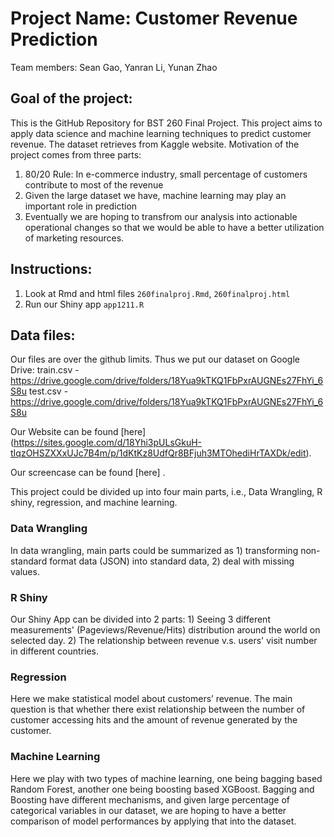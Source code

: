 # Project Name: Customer Revenue Prediction
Team members: Sean Gao, Yanran Li, Yunan Zhao


## Goal of the project:
This is the GitHub Repository for BST 260 Final Project. This project aims to apply data science and machine learning techniques to predict customer revenue. The dataset retrieves from Kaggle website. Motivation of the project comes from three parts:

1) 80/20 Rule: In e-commerce industry, small percentage of customers contribute to most of the revenue
2) Given the large dataset we have, machine learning may play an important role in prediction
3) Eventually we are hoping to transfrom our analysis into actionable operational changes so that we would be able to have a better utilization of marketing resources.


## Instructions: 
1. Look at Rmd and html files `260finalproj.Rmd`, `260finalproj.html`
2. Run our Shiny app `app1211.R`


## Data files:
Our files are over the github limits. Thus we put our dataset on Google Drive:
train.csv - https://drive.google.com/drive/folders/18Yua9kTKQ1FbPxrAUGNEs27FhYi_6S8u
test.csv - https://drive.google.com/drive/folders/18Yua9kTKQ1FbPxrAUGNEs27FhYi_6S8u


Our Website can be found [here] (https://sites.google.com/d/18Yhi3pULsGkuH-tIqzOHSZXXxUJc7B4m/p/1dKtKz8UdfQr8BFjuh3MTOhediHrTAXDk/edit).

Our screencase can be found [here] .


This project could be divided up into four main parts, i.e., Data Wrangling, R shiny, regression, and machine learning. 

### Data Wrangling
In data wrangling, main parts could be summarized as 1) transforming non-standard format data (JSON) into standard data, 2) deal with missing values.

### R Shiny
Our Shiny App can be divided into 2 parts: 1) Seeing 3 different measurements' (Pageviews/Revenue/Hits) distribution around the world on selected day. 2) The relationship between revenue v.s. users' visit number in different countries.


### Regression
Here we make statistical model about customers’ revenue. The main question is that whether there exist relationship between the number of customer accessing hits and the amount of revenue generated by the customer. 

### Machine Learning
Here we play with two types of machine learning, one being bagging based Random Forest, another one being boosting based XGBoost. Bagging and Boosting have different mechanisms, and given large percentage of categorical variables in our dataset, we are hoping to have a better comparison of model performances by applying that into the dataset.

